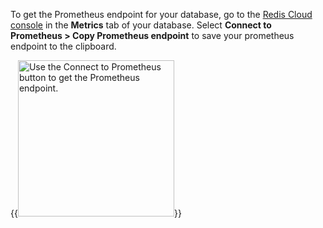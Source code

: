 To get the Prometheus endpoint for your database, go to the [Redis Cloud console](https://cloud.redis.io/) in the **Metrics** tab of your database. Select **Connect to Prometheus > Copy Prometheus endpoint** to save your prometheus endpoint to the clipboard.

{{<image filename="images/rc/database-metrics-connect-prometheus.png" width="250px" alt="Use the Connect to Prometheus button to get the Prometheus endpoint.">}}
